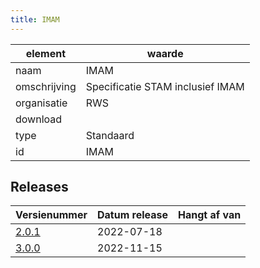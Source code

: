 ```yaml
---
title: IMAM
---
```


|element|waarde|
|-----|------|
| naam  |IMAM|
| omschrijving  |Specificatie STAM inclusief IMAM|
| organisatie  |RWS|
| download  | []()|
| type  |Standaard|
| id  |IMAM|

## Releases

|Versienummer|Datum release|Hangt af van
|-------|-------|-----|
| [2.0.1](<https://iplo.nl/digitaal-stelsel/aansluiten/standaarden/stam-imam/load>)|2022-07-18||
| [3.0.0](<https://iplo.nl/digitaal-stelsel/aansluiten/standaarden/stam-imam/>)|2022-11-15||

